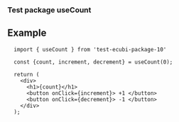 ### Test package useCount

## Example
```
  import { useCount } from 'test-ecubi-package-10'
```

```
  const {count, increment, decrement} = useCount(0);

  return (
    <div>
      <h1>{count}</h1>
      <button onClick={increment}> +1 </button>
      <button onClick={decrement}> -1 </button>
    </div>
  );
```